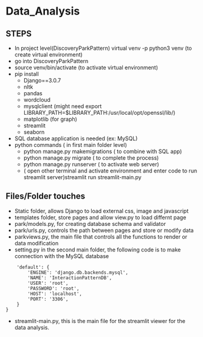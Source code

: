 # Data_Analysis
## STEPS
* In project level(DiscoveryParkPattern) virtual venv -p python3 venv (to create virtual environment)
* go into DiscoveryParkPattern
* source venv/bin/activate (to activate virtual environment)
* pip install
    * Django==3.0.7
    * nltk
    * pandas
    * wordcloud
    * mysqlclient (might need export LIBRARY_PATH=$LIBRARY_PATH:/usr/local/opt/openssl/lib/)
    * matplotlib (for graph)
    * streamlit
    * seaborn
* SQL database application is needed (ex: MySQL)
* python commands ( in first main folder level)
    * python manage.py makemigrations ( to combine with SQL app)
    * python manage.py migrate ( to complete the process)
    * python manage.py runserver ( to activate web server)
    * ( open other terminal and activate environment and enter code to run streamlit server)streamlit run streamlit-main.py
## Files/Folder touches
* Static folder, allows Django to load external css, image and javascript
* templates folder, store pages and allow view.py to load differnt page
* park/models.py, for creating database schema and validator
* park/urls.py, controls the path between pages and store or modify data
* parkviews.py, the main file that controls all the functions to render or data modification
* setting.py in the second main folder, the following code is to make connection with the MySQL database
```DATABASES = {
    'default': {
        'ENGINE': 'django.db.backends.mysql',
        'NAME': 'InteractionPatternDB',
        'USER': 'root',
        'PASSWORD': 'root',
        'HOST': 'localhost',
        'PORT': '3306',
    }
} 
```
* streamlit-main.py, this is the main file for the streamlit viewer for the data analysis.

